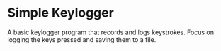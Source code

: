# Simple Keylogger
A basic keylogger program that records and logs keystrokes. Focus on logging the keys pressed and saving them to a file.
